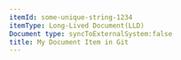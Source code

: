 ```yaml
---
itemId: some-unique-string-1234
itemType: Long-Lived Document(LLD)
Document type: syncToExternalSystem:false
title: My Document Item in Git
---
```


